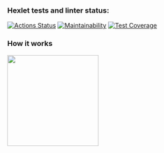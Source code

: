 ### Hexlet tests and linter status:
[![Actions Status](https://github.com/igshipilov/frontend-project-46/actions/workflows/hexlet-check.yml/badge.svg)](https://github.com/igshipilov/frontend-project-46/actions)
[![Maintainability](https://api.codeclimate.com/v1/badges/0746c48ef8ae17b78479/maintainability)](https://codeclimate.com/github/igshipilov/frontend-project-46/maintainability)
[![Test Coverage](https://api.codeclimate.com/v1/badges/0746c48ef8ae17b78479/test_coverage)](https://codeclimate.com/github/igshipilov/frontend-project-46/test_coverage)

### How it works
<a href="https://asciinema.org/a/616114?autoplay=1"><img src="https://asciinema.org/a/616114.png" width="209"/></a>
